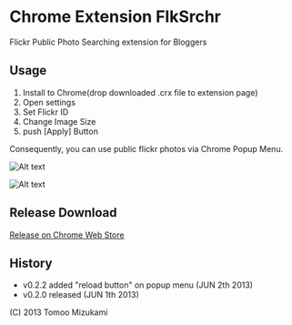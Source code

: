 # Chrome Extension FlkSrchr
Flickr Public Photo Searching extension for Bloggers

## Usage

1. Install to Chrome(drop downloaded .crx file  to extension page)
2. Open settings
3. Set Flickr ID 
4. Change Image Size
5. push [Apply] Button

Consequently, you can use public flickr photos via Chrome Popup Menu.


![Alt text](http://farm6.static.flickr.com/5332/8913239452_6433d1608b_c.jpg)



![Alt text](http://farm4.static.flickr.com/3788/8913370150_73c6d0b9c9_c.jpg)


## Release Download 

[Release on Chrome Web Store](https://chrome.google.com/webstore/detail/flksrchr/djpcahlaiokljgbapkfpnfncfmbefblj/)

## History
- v0.2.2 added "reload button" on popup menu (JUN 2th 2013)
- v0.2.0 released (JUN 1th 2013)


(C) 2013 Tomoo Mizukami
